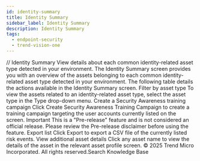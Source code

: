 ```yaml
---
id: identity-summary
title: Identity Summary
sidebar_label: Identity Summary
description: Identity Summary
tags:
  - endpoint-security
  - trend-vision-one
---
```


/*<![CDATA[*/ $('#title').html($('meta[name=map-description]').attr('content')); /*]]>*/ Identity Summary View details about each common identity-related asset type detected in your environment. The Identity Summary screen provides you with an overview of the assets belonging to each common identity-related asset type detected in your environment. The following table details the actions available in the Identity Summary screen. Filter by asset type To view the assets related to an identity-related asset type, select the asset type in the Type drop-down menu. Create a Security Awareness training campaign Click Create Security Awareness Training Campaign to create a training campaign targeting the user accounts currently listed on the screen. Important This is a "Pre-release" feature and is not considered an official release. Please review the Pre-release disclaimer before using the feature. Export list Click Export to export a CSV file of the currently listed risk events. View additional asset details Click any asset name to view the details of the asset in the relevant asset profile screen. © 2025 Trend Micro Incorporated. All rights reserved.Search Knowledge Base